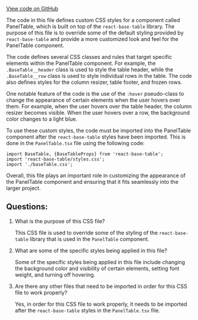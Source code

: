 [View code on GitHub](https://github.com/wandb/weave/weave-js/src/components/Panel2/PanelTable/baseTable.css)

The code in this file defines custom CSS styles for a component called PanelTable, which is built on top of the `react-base-table` library. The purpose of this file is to override some of the default styling provided by `react-base-table` and provide a more customized look and feel for the PanelTable component.

The code defines several CSS classes and rules that target specific elements within the PanelTable component. For example, the `.BaseTable__header` class is used to style the table header, while the `.BaseTable__row` class is used to style individual rows in the table. The code also defines styles for the column resizer, table footer, and frozen rows.

One notable feature of the code is the use of the `:hover` pseudo-class to change the appearance of certain elements when the user hovers over them. For example, when the user hovers over the table header, the column resizer becomes visible. When the user hovers over a row, the background color changes to a light blue.

To use these custom styles, the code must be imported into the PanelTable component after the `react-base-table` styles have been imported. This is done in the `PanelTable.tsx` file using the following code:

```
import BaseTable, {BaseTableProps} from 'react-base-table';
import 'react-base-table/styles.css';
import './baseTable.css';
```

Overall, this file plays an important role in customizing the appearance of the PanelTable component and ensuring that it fits seamlessly into the larger project.
## Questions: 
 1. What is the purpose of this CSS file?
    
    This CSS file is used to override some of the styling of the `react-base-table` library that is used in the `PanelTable` component.

2. What are some of the specific styles being applied in this file?
    
    Some of the specific styles being applied in this file include changing the background color and visibility of certain elements, setting font weight, and turning off hovering.

3. Are there any other files that need to be imported in order for this CSS file to work properly?
    
    Yes, in order for this CSS file to work properly, it needs to be imported after the `react-base-table` styles in the `PanelTable.tsx` file.